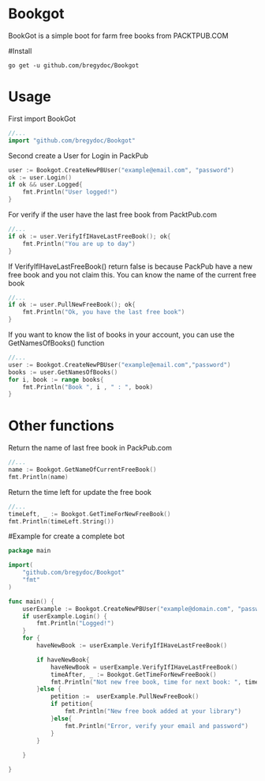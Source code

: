 # Bookgot
BookGot is a simple boot for farm free books from PACKTPUB.COM

#Install
```
go get -u github.com/bregydoc/Bookgot
```

# Usage

First import BookGot
```go
//...
import "github.com/bregydoc/Bookgot"
```

Second create a User for Login in PackPub

```go
user := Bookgot.CreateNewPBUser("example@email.com", "password")
ok := user.Login()
if ok && user.Logged{
	fmt.Println("User logged!")
}

```

For verify if the user have the last free book from PacktPub.com

```go
//...
if ok := user.VerifyIfIHaveLastFreeBook(); ok{
	fmt.Println("You are up to day")
}
```

If VerifyIfIHaveLastFreeBook() return false is because PackPub have a new free book and you not claim this.
You can know the name of the current free book

```go
//...
if ok := user.PullNewFreeBook(); ok{
	fmt.Println("Ok, you have the last free book")
}

```

If you want to know the list of books in your account, you can use the GetNamesOfBooks() function

```go
//...
user := Bookgot.CreateNewPBUser("example@email.com","password")
books := user.GetNamesOfBooks()
for i, book := range books{
	fmt.Println("Book ", i , " : ", book)
}

```

# Other functions

Return the name of last free book in PackPub.com

```go
//...
name := Bookgot.GetNameOfCurrentFreeBook()
fmt.Println(name)

```
Return the time left for update the free book

```go
//...
timeLeft, _ := Bookgot.GetTimeForNewFreeBook()
fmt.Println(timeLeft.String())

```


#Example for create a complete bot

```go
package main

import(
	"github.com/bregydoc/Bookgot"
	"fmt"
)

func main() {
	userExample := Bookgot.CreateNewPBUser("example@domain.com", "password")
	if userExample.Login() {
		fmt.Println("Logged!")
	}
	for {
		haveNewBook := userExample.VerifyIfIHaveLastFreeBook()

		if haveNewBook{
			haveNewBook = userExample.VerifyIfIHaveLastFreeBook()
			timeAfter, _ := Bookgot.GetTimeForNewFreeBook()
			fmt.Println("Not new free book, time for next book: ", timeAfter.String())
		}else {
			petition :=  userExample.PullNewFreeBook()
			if petition{
				fmt.Println("New free book added at your library")
			}else{
				fmt.Println("Error, verify your email and password")
			}
		}
		
	}

}
```

